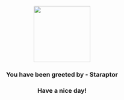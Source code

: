 <p align="center">
    <img src="https://raw.githubusercontent.com/PokeAPI/sprites/master/sprites/pokemon/398.png" width="150" height="150">
</p>
<h3 align="center">You have been greeted by - <b>Staraptor</b></h3>
<h3 align="center">Have a nice day!</h3>
